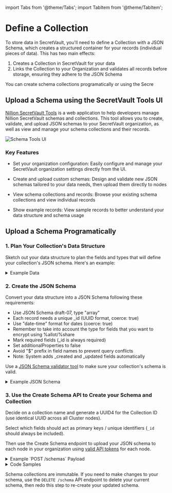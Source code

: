 import Tabs from '@theme/Tabs';
import TabItem from '@theme/TabItem';

# Define a Collection

To store data in SecretVault, you'll need to define a Collection with a JSON Schema, which creates a structured container for your records (individual pieces of data). This has two main effects:

1. Creates a Collection in SecretVault for your data
2. Links the Collection to your Organization and validates all records before storage, ensuring they adhere to the JSON Schema

You can create schema collections programatically or using the Secre

## Upload a Schema using the SecretVault Tools UI

[Nillion SecretVault Tools](https://schema-tools.vercel.app/) is a web application to help developers manage Nillion SecretVault schemas and collections. This tool allows you to create, validate, and upload JSON schemas to your SecretVault organization, as well as view and manage your schema collections and their records.

![Schema Tools UI](/img/secret-vault-tools-custom.png)

### Key Features

- Set your organization configuration: Easily configure and manage your SecretVault organization settings directly from the UI.

- Create and upload custom schemas: Design and validate new JSON schemas tailored to your data needs, then upload them directly to nodes

- View schema collections and records: Browse your existing schema collections and view individual records

- Show example records: View sample records to better understand your data structure and schema usage

## Upload a Schema Programatically

### 1. Plan Your Collection's Data Structure

Sketch out your data structure to plan the fields and types that will define your collection's JSON schema. Here's an example:

<details>
<summary>Example Data</summary>

```json
years_in_web3 = 3 //integer, encrypted
responses = [] //array
  question_number = 1 //integer
  rating = 5 //integer
```

</details>

### 2. Create the JSON Schema

Convert your data structure into a JSON Schema following these requirements:

- Use JSON Schema draft-07, type "array"
- Each record needs a unique \_id (UUID format, coerce: true)
- Use "date-time" format for dates (coerce: true)
- Remember to take into account the type for fields that you want to encrypt using %allot/%share
- Mark required fields (\_id is always required)
- Set additionalProperties to false
- Avoid "$" prefix in field names to prevent query conflicts
- Note: System adds \_created and \_updated fields automatically

Use a [JSON Schema validator tool](https://www.jsonschemavalidator.net/) to make sure your collection's schema is valid.

<details>
<summary>Example JSON Schema</summary>

```js reference showGithubLink
https://github.com/NillionNetwork/secretvaults-js/blob/main/examples/schema.json
```

</details>

### 3. Use the Create Schema API to Create your Schema and Collection

Decide on a collection name and generate a UUID4 for the Collection ID (use identical UUID across all Cluster nodes).

Select which fields should act as primary keys / unique identifiers (`_id` should always be included).

Then use the Create Schema endpoint to upload your JSON schema to each node in your organization using [valid API tokens](/build/secretVault-secretDataAnalytics/generate-tokens) for each node.

<details>
<summary>Example `POST /schemas` Payload</summary>

```json
{
  "_id": "9b22147f-d6d5-40f1-927d-96c08XXXXXXXX",
  "name": "Web3 Experience Survey",
  "keys": ["_id"],
  "schema": {
    "$schema": "http://json-schema.org/draft-07/schema#",
    "title": "Web3 Experience Survey",
    "type": "array",
    "items": {
      "type": "object",
      "properties": {
        "_id": {
          "type": "string",
          "format": "uuid",
          "coerce": true
        },
        "years_in_web3": {
          "type": "object",
          "properties": {
            "%share": {
              "type": "string"
            }
          },
          "required": ["%share"]
        },
        "responses": {
          "type": "array",
          "items": {
            "type": "object",
            "properties": {
              "rating": {
                "type": "integer",
                "minimum": 1,
                "maximum": 5
              },
              "question_number": {
                "type": "integer",
                "minimum": 1
              }
            },
            "required": ["rating", "question_number"]
          },
          "minItems": 1
        }
      },
      "required": ["_id", "years_in_web3", "responses"]
    }
  }
}
```

</details>

<details>
<summary>Code Samples</summary>

<Tabs>
  <TabItem value="python" label="Python">

```python reference showGithubLink
https://github.com/NillionNetwork/blind-module-examples/blob/main/nildb/secretvault_python/define_collection.py#L12-L38
```

```python reference showGithubLink
https://github.com/NillionNetwork/blind-module-examples/blob/main/nildb/secretvault_python/nildb_api.py#L88-L111
```

</TabItem>
<TabItem value="typescript" label="TypeScript">

```tsx reference showGithubLink
https://github.com/NillionNetwork/blind-module-examples/blob/main/nildb/secretvault_nextjs/app/api/create-schema/route.ts#L41-L106
```

</TabItem> 
<TabItem value="wrapper" label="JavaScript (with wrapper)">

### Install secretvaults

```bash
npm i secretvaults
```

### Run the createSchema script

```bash
node createSchema.js
```

<Tabs>
  <TabItem value="createSchema" label="createSchema.js">
```javascript reference showGithubLink
https://github.com/NillionNetwork/secretvaults-js/blob/main/examples/createSchema.js
```
</TabItem>
  <TabItem value="orgConfig" label="orgConfig.js">
```javascript reference showGithubLink
https://github.com/NillionNetwork/secretvaults-js/blob/main/examples/orgConfig.js
```
</TabItem>
</Tabs>

</TabItem>

<TabItem value="wrapper-py" label="Python (with wrapper)">

### Install secretvaults

```bash
pip install secretvaults
```

### Run the schema_create script

```bash
python3 schema_create.py
```

<Tabs>
  <TabItem value="createSchema" label="schema_create.py">
```javascript reference showGithubLink
https://github.com/NillionNetwork/secretvaults-py/blob/main/examples/store_encryption/schema_create.py
```
</TabItem>
  <TabItem value="orgConfig" label="org_config.py">
```javascript reference showGithubLink
https://github.com/NillionNetwork/secretvaults-py/blob/main/examples/org_config.py
```
</TabItem>
</Tabs>

</TabItem>

</Tabs>
</details>

Schema collections are immutable. If you need to make changes to your schema, use the `DELETE /schema` API endpoint to delete your current schema, then redo this step to re-create your updated schema.

